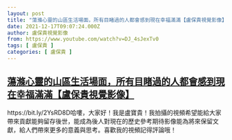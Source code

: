 ```yaml
---
layout: post
title: "蕩滌心靈的山區生活場面，所有目睹過的人都會感到現在幸福滿滿【盧保貴視覺影像】"
date: 2021-12-17T09:07:24.000Z
author: 盧保貴視覺影像
from: https://www.youtube.com/watch?v=DJ_4sJexTv0
tags: [ 盧保貴 ]
categories: [ 盧保貴 ]
---
```

<!--1639732044000-->
[蕩滌心靈的山區生活場面，所有目睹過的人都會感到現在幸福滿滿【盧保貴視覺影像】](https://www.youtube.com/watch?v=DJ_4sJexTv0)
------

<div>
https://bit.ly/2YsRD8D哈嘍，大家好！我是盧寶貴！我拍攝的視頻希望能給大家帶來貢獻能夠留存後世，能成為後人對現在的歷史參考期待影像能為將來保留文獻，給人們帶來更多的意義與思考。喜歡我的視頻記得評論哦！
</div>
